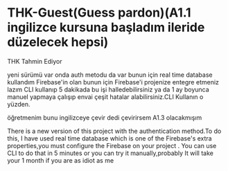 # THK-Guest(Guess pardon)(A1.1 ingilizce kursuna başladım ileride düzelecek hepsi)
THK Tahmin Ediyor

yeni sürümü var onda auth metodu da var bunun için real time database kullandım Firebase'in olan bunun için Firebase'i projenize entegre etmeniz lazım CLI kullanıp 5 dakikada bu işi halledebilirsiniz ya da 1 ay boyunca manuel yapmaya çalışıp envai çeşit hatalar alabilirsiniz.CLI Kullanın o yüzden.

öğretmenim bunu ingilizceye çevir dedi çevirirsem A1.3 olacakmışım

There is a new version of this project with the authentication method.To do this, I have used real time database which is one of the Firebase's extra properties,you must configure the Firebase on your project .
You can use CLI to do that in 5 minutes or you can try it manually,probably It will take your 1 month if you are as idiot as me 

